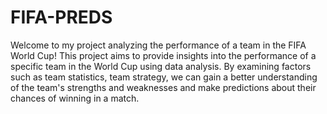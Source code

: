 # FIFA-PREDS

Welcome to my project analyzing the performance of a team in the FIFA World Cup!
This project aims to provide insights into the performance of a specific team in the World Cup using data analysis. 
By examining factors such as team statistics, team strategy, we can gain a better understanding of the team's strengths and weaknesses and make predictions about their chances of winning in a match.
